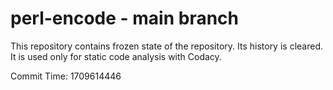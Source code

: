 # perl-encode - main branch

This repository contains frozen state of the repository.
Its history is cleared. It is used only for static code
analysis with Codacy.

Commit Time: 1709614446
